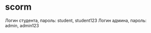 # scorm
[](https://andreeva.moodlecloud.com)
Логин студента, пароль: student, student123
Логин админа, пароль: admin, admin123
